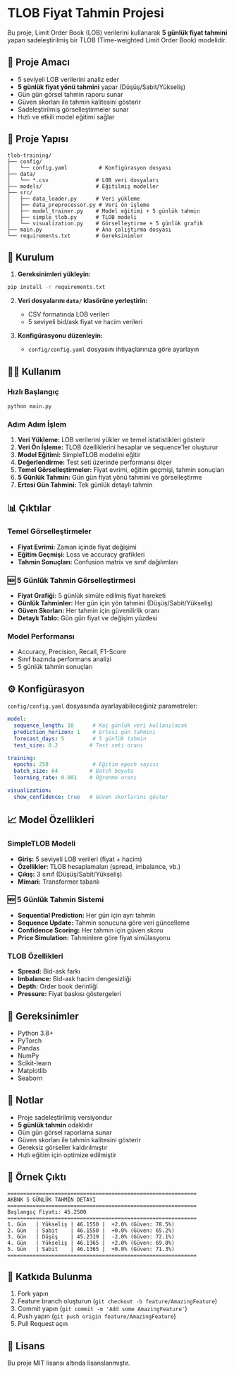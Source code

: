 # TLOB Fiyat Tahmin Projesi

Bu proje, Limit Order Book (LOB) verilerini kullanarak **5 günlük fiyat tahmini** yapan sadeleştirilmiş bir TLOB (Time-weighted Limit Order Book) modelidir.

## 🎯 Proje Amacı

- 5 seviyeli LOB verilerini analiz eder
- **5 günlük fiyat yönü tahmini** yapar (Düşüş/Sabit/Yükseliş)
- Gün gün görsel tahmin raporu sunar
- Güven skorları ile tahmin kalitesini gösterir
- Sadeleştirilmiş görselleştirmeler sunar
- Hızlı ve etkili model eğitimi sağlar

## 📁 Proje Yapısı

```
tlob-training/
├── config/
│   └── config.yaml          # Konfigürasyon dosyası
├── data/
│   └── *.csv               # LOB veri dosyaları
├── models/                 # Eğitilmiş modeller
├── src/
│   ├── data_loader.py      # Veri yükleme
│   ├── data_preprocessor.py # Veri ön işleme
│   ├── model_trainer.py    # Model eğitimi + 5 günlük tahmin
│   ├── simple_tlob.py      # TLOB modeli
│   └── visualization.py    # Görselleştirme + 5 günlük grafik
├── main.py                 # Ana çalıştırma dosyası
└── requirements.txt        # Gereksinimler
```

## 🚀 Kurulum

1. **Gereksinimleri yükleyin:**
```bash
pip install -r requirements.txt
```

2. **Veri dosyalarını `data/` klasörüne yerleştirin:**
   - CSV formatında LOB verileri
   - 5 seviyeli bid/ask fiyat ve hacim verileri

3. **Konfigürasyonu düzenleyin:**
   - `config/config.yaml` dosyasını ihtiyaçlarınıza göre ayarlayın

## 🏃‍♂️ Kullanım

### Hızlı Başlangıç

```bash
python main.py
```

### Adım Adım İşlem

1. **Veri Yükleme:** LOB verilerini yükler ve temel istatistikleri gösterir
2. **Veri Ön İşleme:** TLOB özelliklerini hesaplar ve sequence'ler oluşturur
3. **Model Eğitimi:** SimpleTLOB modelini eğitir
4. **Değerlendirme:** Test seti üzerinde performansı ölçer
5. **Temel Görselleştirmeler:** Fiyat evrimi, eğitim geçmişi, tahmin sonuçları
6. **5 Günlük Tahmin:** Gün gün fiyat yönü tahmini ve görselleştirme
7. **Ertesi Gün Tahmini:** Tek günlük detaylı tahmin

## 📊 Çıktılar

### Temel Görselleştirmeler
- **Fiyat Evrimi:** Zaman içinde fiyat değişimi
- **Eğitim Geçmişi:** Loss ve accuracy grafikleri
- **Tahmin Sonuçları:** Confusion matrix ve sınıf dağılımları

### 🆕 5 Günlük Tahmin Görselleştirmesi
- **Fiyat Grafiği:** 5 günlük simüle edilmiş fiyat hareketi
- **Günlük Tahminler:** Her gün için yön tahmini (Düşüş/Sabit/Yükseliş)
- **Güven Skorları:** Her tahmin için güvenilirlik oranı
- **Detaylı Tablo:** Gün gün fiyat ve değişim yüzdesi

### Model Performansı
- Accuracy, Precision, Recall, F1-Score
- Sınıf bazında performans analizi
- 5 günlük tahmin sonuçları

## ⚙️ Konfigürasyon

`config/config.yaml` dosyasında ayarlayabileceğiniz parametreler:

```yaml
model:
  sequence_length: 10      # Kaç günlük veri kullanılacak
  prediction_horizon: 1    # Ertesi gün tahmini
  forecast_days: 5         # 5 günlük tahmin
  test_size: 0.2          # Test seti oranı

training:
  epochs: 250              # Eğitim epoch sayısı
  batch_size: 64          # Batch boyutu
  learning_rate: 0.001    # Öğrenme oranı

visualization:
  show_confidence: true   # Güven skorlarını göster
```

## 📈 Model Özellikleri

### SimpleTLOB Modeli
- **Giriş:** 5 seviyeli LOB verileri (fiyat + hacim)
- **Özellikler:** TLOB hesaplamaları (spread, imbalance, vb.)
- **Çıkış:** 3 sınıf (Düşüş/Sabit/Yükseliş)
- **Mimari:** Transformer tabanlı

### 🆕 5 Günlük Tahmin Sistemi
- **Sequential Prediction:** Her gün için ayrı tahmin
- **Sequence Update:** Tahmin sonucuna göre veri güncelleme
- **Confidence Scoring:** Her tahmin için güven skoru
- **Price Simulation:** Tahminlere göre fiyat simülasyonu

### TLOB Özellikleri
- **Spread:** Bid-ask farkı
- **Imbalance:** Bid-ask hacim dengesizliği
- **Depth:** Order book derinliği
- **Pressure:** Fiyat baskısı göstergeleri

## 🔧 Gereksinimler

- Python 3.8+
- PyTorch
- Pandas
- NumPy
- Scikit-learn
- Matplotlib
- Seaborn

## 📝 Notlar

- Proje sadeleştirilmiş versiyondur
- **5 günlük tahmin** odaklıdır
- Gün gün görsel raporlama sunar
- Güven skorları ile tahmin kalitesini gösterir
- Gereksiz görseller kaldırılmıştır
- Hızlı eğitim için optimize edilmiştir

## 🎯 Örnek Çıktı

```
============================================================
AKBNK 5 GÜNLÜK TAHMİN DETAYI
============================================================
Başlangıç Fiyatı: 45.2500
============================================================
1. Gün   | Yükseliş | 46.1550 |  +2.0% (Güven: 78.5%)
2. Gün   | Sabit    | 46.1550 |  +0.0% (Güven: 65.2%)
3. Gün   | Düşüş    | 45.2319 |  -2.0% (Güven: 72.1%)
4. Gün   | Yükseliş | 46.1365 |  +2.0% (Güven: 69.8%)
5. Gün   | Sabit    | 46.1365 |  +0.0% (Güven: 71.3%)
============================================================
```

## 🤝 Katkıda Bulunma

1. Fork yapın
2. Feature branch oluşturun (`git checkout -b feature/AmazingFeature`)
3. Commit yapın (`git commit -m 'Add some AmazingFeature'`)
4. Push yapın (`git push origin feature/AmazingFeature`)
5. Pull Request açın

## 📄 Lisans

Bu proje MIT lisansı altında lisanslanmıştır. 